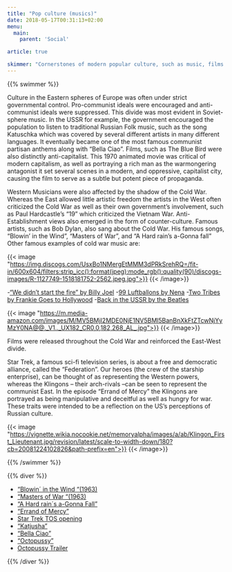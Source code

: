 ```yaml
---
title: "Pop culture (musics)"
date: 2018-05-17T00:31:13+02:00
menu:
  main:
    parent: 'Social'

article: true

skimmer: "Cornerstones of modern popular culture, such as music, films and literature were not only a source of entertainment but a powerful propaganda tool. The political ideologies of both the Eastern and the Western spheres were reflected in all of these areas (elements?). Whereas Eastern popular culture often had to conform to the politics of the state, Western popular culture was much more anti-authoritarian and often condemned Soviet beliefs and doctrine."
---
```


{{% swimmer %}}

Culture in the Eastern spheres of Europe was often under strict governmental control. Pro-communist ideals were encouraged and anti-communist ideals were suppressed. This divide was most evident in Soviet-sphere music. In the USSR for example, the government encouraged the population to listen to traditional Russian Folk music, such as the song Katuschka which was covered by several different artists in many different languages. It eventually became one of the most famous communist partisan anthems along with “Bella Ciao”.
Films, such as The Blue Bird were also distinctly anti-capitalist. This 1970 animated movie was critical of modern capitalism, as well as portraying a rich man as the warmongering antagonist it set several scenes in a modern, and oppressive, capitalist city, causing the film to serve as a subtle but potent piece of propaganda.

Western Musicians were also affected by the shadow of the Cold War. Whereas the East allowed little artistic freedom the artists in the West often criticized the Cold War as well as their own government’s involvement, such as Paul Hardcastle’s “19” which criticized the Vietnam War. Anti-Establishment views also emerged in the form of counter-culture. Famous artists, such as Bob Dylan, also sang about the Cold War. His famous songs, “Blowin’ in the Wind”, “Masters of War”, and “A Hard rain’s a-Gonna fall” Other famous examples of cold war music are:


{{< image "https://img.discogs.com/UsxBo1NMergEtMMM3dPRkSrehRQ=/fit-in/600x604/filters:strip_icc():format(jpeg):mode_rgb():quality(90)/discogs-images/R-1127749-1518181752-2562.jpeg.jpg">}}
{{< /image>}}

-[“We didn’t start the fire” by Billy Joel](https://www.youtube.com/watch?v=eFTLKWw542g)
-[99 Luftballons by Nena](https://www.youtube.com/watch?v=La4Dcd1aUcE)
-[Two Tribes by Frankie Goes to Hollywood](https://www.youtube.com/watch?v=SXWVpcypf0w)
-[Back in the USSR by the Beatles](https://www.youtube.com/watch?v=XrtnnLor2UM)

{{< image "https://m.media-amazon.com/images/M/MV5BMjI2MDE0NjE1NV5BMl5BanBnXkFtZTcwNjYyMzY0NA@@._V1.._UX182_CR0,0,182,268_AL_.jpg">}}
{{< /image>}}

Films were released throughout the Cold War and reinforced the East-West divide.

Star Trek, a famous sci-fi television series, is about a free and democratic alliance, called the “Federation”. Our heroes (the crew of the starship enterprise), can be thought of as representing the Western powers, whereas the Klingons – their arch-rivals –can be seen to represent the communist East. In the episode “Errand of Mercy” the Klingons are portrayed as being manipulative and deceitful as well as hungry for war. These traits were intended to be a reflection on the US’s perceptions of Russian culture.

{{< image "https://vignette.wikia.nocookie.net/memoryalpha/images/a/ab/Klingon_First_Lieutenant.jpg/revision/latest/scale-to-width-down/180?cb=20081224102826&path-prefix=en">}}
{{< /image>}}

{{% /swimmer %}}

{{% diver %}}
- [“Blowin´ in the Wind “(1963)](https://youtu.be/G58XWF6B3AA)
- [“Masters of War “(1963)](https://youtu.be/6isSH1VB3XQ)
- [“A Hard rain´s a-Gonna Fall”](https://youtu.be/T5al0HmR4to)
- [“Errand of Mercy”](https://www.imdb.com/title/tt0708429/)
- [Star Trek TOS opening](https://www.youtube.com/watch?v=hdjL8WXjlGI)
- [“Katjusha”](https://www.youtube.com/watch?v=MLg83QMmlGs)
- [“Bella Ciao”](https://www.youtube.com/watch?v=V9sXDNMvZjA)
- [“Octopussy”](https://www.imdb.com/title/tt0086034/)
- [Octopussy Trailer](https://www.youtube.com/watch?v=IwHbCvXMbS8)

{{% /diver %}}
